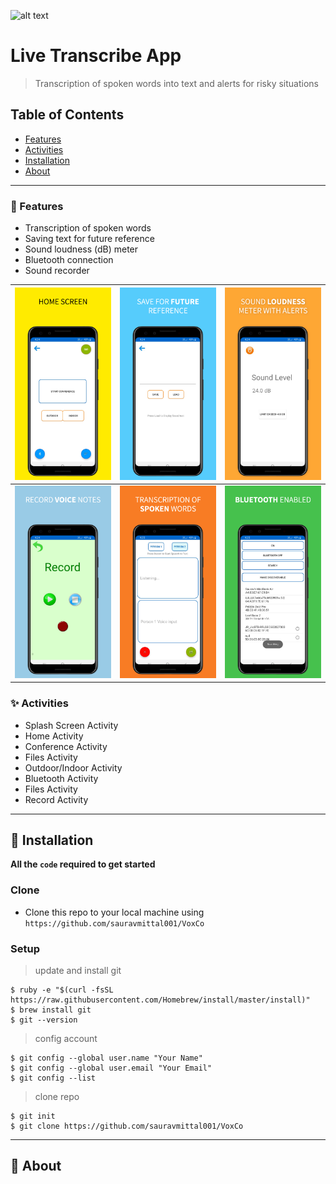 ![alt text](https://i.pinimg.com/originals/cc/99/97/cc99974d6cca908cb5e14dd0754815f9.png)
# Live Transcribe App

> Transcription of spoken words into text and alerts for risky situations

## Table of Contents

- [Features](#features)
- [Activities](#activities)
- [Installation](#installation)
- [About](#about)
---

### 🌟 Features

- Transcription of spoken words
- Saving text for future reference
- Sound loudness (dB) meter
- Bluetooth connection
- Sound recorder

|  ![alt text](https://github.com/sauravmittal001/VoxCo/blob/master/img/screenshot1.jpeg)  |  ![alt text](https://github.com/sauravmittal001/VoxCo/blob/master/img/screenshot2.jpeg)  |  ![alt text](https://github.com/sauravmittal001/VoxCo/blob/master/img/screenshot3.jpeg)  |
| ----------- | ----------- | ----------- |
| ![alt text](https://github.com/sauravmittal001/VoxCo/blob/master/img/screenshot4.jpeg) | ![alt text](https://github.com/sauravmittal001/VoxCo/blob/master/img/screenshot5.jpeg) | ![alt text](https://github.com/sauravmittal001/VoxCo/blob/master/img/screenshot6.jpeg) |

### ✨ Activities 

- Splash Screen Activity
- Home Activity
- Conference Activity
- Files Activity
- Outdoor/Indoor Activity
- Bluetooth Activity
- Files Activity
- Record Activity

---

## 🚀 Installation

**All the `code` required to get started**

### Clone

- Clone this repo to your local machine using `https://github.com/sauravmittal001/VoxCo`

### Setup

> update and install git

```shell
$ ruby -e "$(curl -fsSL https://raw.githubusercontent.com/Homebrew/install/master/install)"
$ brew install git
$ git --version
```

> config account

```shell
$ git config --global user.name "Your Name"
$ git config --global user.email "Your Email"
$ git config --list
```

> clone repo

```shell
$ git init
$ git clone https://github.com/sauravmittal001/VoxCo
```

---
## 📃 About

